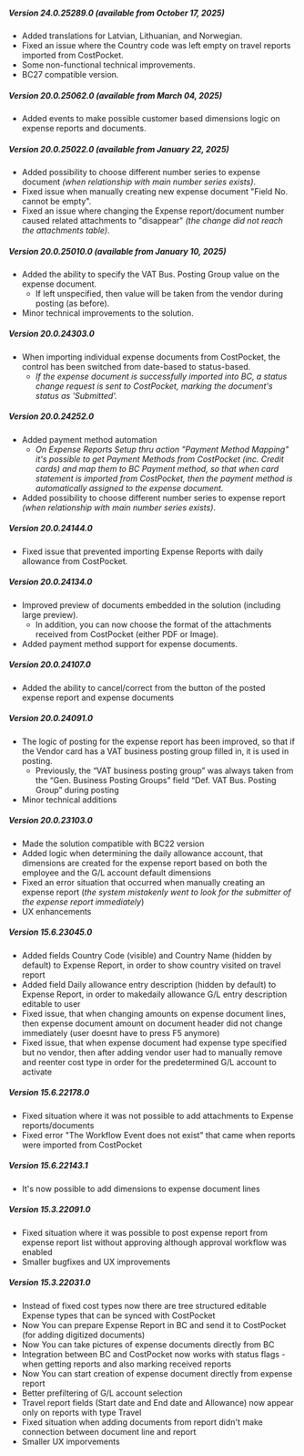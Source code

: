 ---
---
##### Version 24.0.25289.0 _(available from October 17, 2025)_
- Added translations for Latvian, Lithuanian, and Norwegian.
- Fixed an issue where the Country code was left empty on travel reports imported from CostPocket.
- Some non-functional technical improvements.
- BC27 compatible version.  

##### Version 20.0.25062.0 _(available from March 04, 2025)_
- Added events to make possible customer based dimensions logic on expense reports and documents.  

##### Version 20.0.25022.0 _(available from January 22, 2025)_
- Added possibility to choose different number series to expense document _(when relationship with main number series exists)_.
- Fixed issue when manually creating new expense document "Field No. cannot be empty".
- Fixed an issue where changing the Expense report/document number caused related attachments to "disappear" _(the change did not reach the attachments table)_.  

##### Version 20.0.25010.0 _(available from January 10, 2025)_
- Added the ability to specify the VAT Bus. Posting Group value on the expense document.
  - If left unspecified, then value will be taken from the vendor during posting (as before).
- Minor technical improvements to the solution.  

##### Version 20.0.24303.0
- When importing individual expense documents from CostPocket, the control has been switched from date-based to status-based.
  - _If the expense document is successfully imported into BC, a status change request is sent to CostPocket, marking the document's status as 'Submitted'._  

##### Version 20.0.24252.0
- Added payment method automation
  - _On Expense Reports Setup thru action "Payment Method Mapping" it's possible to get Payment Methods from CostPocket (inc. Credit cards) and map them to BC Payment method, so that when card statement is imported from CostPocket, then the payment method is automatically assigned to the expense document._
- Added possibility to choose different number series to expense report _(when relationship with main number series exists)_.  

##### Version 20.0.24144.0
- Fixed issue that prevented importing Expense Reports with daily allowance from CostPocket.  

##### Version 20.0.24134.0
- Improved preview of documents embedded in the solution (including large preview).
  - In addition, you can now choose the format of the attachments received from CostPocket (either PDF or Image).
- Added payment method support for expense documents.  

##### Version 20.0.24107.0
- Added the ability to cancel/correct from the button of the posted expense report and expense documents  

##### Version 20.0.24091.0
- The logic of posting for the expense report has been improved, so that if the Vendor card has a VAT business posting group filled in, it is used in posting.
  - Previously, the “VAT business posting group” was always taken from the “Gen. Business Posting Groups” field “Def. VAT Bus. Posting Group” during posting
- Minor technical additions  

##### Version 20.0.23103.0
- Made the solution compatible with BC22 version
- Added logic when determining the daily allowance account, that dimensions are created for the expense report based on both the employee and the G/L account default dimensions
- Fixed an error situation that occurred when manually creating an expense report (_the system mistakenly went to look for the submitter of the expense report immediately_)
- UX enhancements  

##### Version 15.6.23045.0
- Added fields Country Code (visible) and Country Name (hidden by default) to Expense Report, in order to show country visited on travel report
- Added field Daily allowance entry description (hidden by default) to Expense Report, in order to makedaily allowance G/L entry description editable to user
- Fixed issue, that when changing amounts on expense document lines, then expense document amount on document header did not change immediately (user doesnt have to press F5 anymore)
- Fixed issue, that when expense document had expense type specified but no vendor, then after adding vendor user had to manually remove and reenter cost type in order for the predetermined G/L account to activate  

##### Version 15.6.22178.0
- Fixed situation where it was not possible to add attachments to Expense reports/documents
- Fixed error "The Workflow Event does not exist" that came when reports were imported from CostPocket

##### Version 15.6.22143.1
- It's now possible to add dimensions to expense document lines

##### Version 15.3.22091.0
- Fixed situation where it was possible to post expense report from expense report list without approving although approval workflow was enabled
- Smaller bugfixes and UX improvements

##### Version 15.3.22031.0
- Instead of fixed cost types now there are tree structured editable Expense types that can be synced with CostPocket
- Now You can prepare Expense Report in BC and send it to CostPocket (for adding digitized documents)
- Now You can take pictures of expense documents directly from BC
- Integration between BC and CostPocket now works with status flags - when getting reports and also marking received reports
- Now You can start creation of expense document directly from expense report
- Better prefiltering of G/L account selection
- Travel report fields (Start date and End date and Allowance) now appear only on reports with type Travel
- Fixed situation when adding documents from report didn't make connection between document line and report
- Smaller UX imporvements
